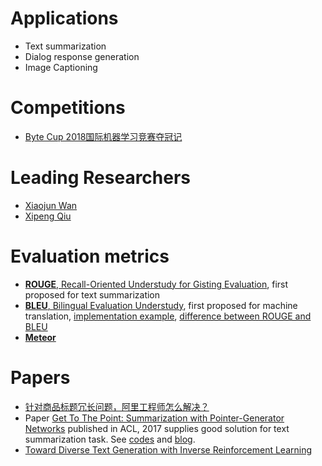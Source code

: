 # Applications
- Text summarization
- Dialog response generation
- Image Captioning

# Competitions
- [Byte Cup 2018国际机器学习竞赛夺冠记](https://mp.weixin.qq.com/s/2Mh68gfbG_5gKnoICuRmeA)

# Leading Researchers
- [Xiaojun Wan](http://59.108.48.5/lcwm/wanxj/)
- [Xipeng Qiu](http://nlp.fudan.edu.cn/xpqiu/)

# Evaluation metrics
- [**ROUGE**, Recall-Oriented Understudy for Gisting Evaluation](http://www.aclweb.org/anthology/W04-1013), first proposed for text summarization
- [**BLEU**, Bilingual Evaluation Understudy](https://www.aclweb.org/anthology/P02-1040.pdf), first proposed for machine translation, [implementation example](https://machinelearningmastery.com/calculate-bleu-score-for-text-python/), [difference between ROUGE and BLEU](https://stackoverflow.com/questions/38045290/text-summarization-evaluation-bleu-vs-rouge) 
- [**Meteor**](https://www.cs.cmu.edu/~alavie/METEOR/pdf/meteor-1.5.pdf)


# Papers
- [针对商品标题冗长问题，阿里工程师怎么解决？](https://mp.weixin.qq.com/s/C-Oh0bmpEon1Oeq5M6Q1GQ)
- Paper [Get To The Point: Summarization with Pointer-Generator Networks](https://arxiv.org/pdf/1704.04368.pdf) published in ACL, 2017 supplies good solution for text summarization task. See [codes](https://github.com/abisee/pointer-generator) and [blog](http://www.abigailsee.com/2017/04/16/taming-rnns-for-better-summarization.html).
- [Toward Diverse Text Generation with Inverse Reinforcement Learning](https://arxiv.org/pdf/1804.11258.pdf)
